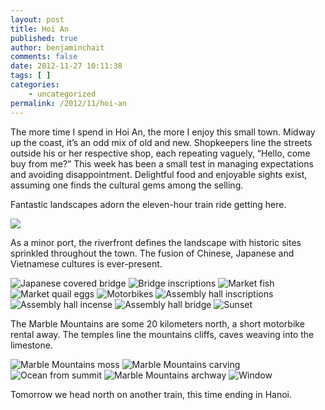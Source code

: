 ```yaml
---
layout: post
title: Hoi An
published: true
author: benjaminchait
comments: false
date: 2012-11-27 10:11:38
tags: [ ]
categories:
    - uncategorized
permalink: /2012/11/hoi-an
---
```

The more time I spend in Hoi An, the more I enjoy this small town. Midway up the coast, it&#8217;s an odd mix of old and new. Shopkeepers line the streets outside his or her respective shop, each repeating vaguely, &#8220;Hello, come buy from me?&#8221; This week has been a small test in managing expectations and avoiding disappointment. Delightful food and enjoyable sights exist, assuming one finds the cultural gems among the selling.

Fantastic landscapes adorn the eleven-hour train ride getting here.


![][1]

As a minor port, the riverfront defines the landscape with historic sites sprinkled throughout the town. The fusion of Chinese, Japanese and Vietnamese cultures is ever-present.


![Japanese covered bridge][2]
![Bridge inscriptions][3]
![Market fish][4]
![Market quail eggs][5]
![Motorbikes][6]
![Assembly hall inscriptions][7]
![Assembly hall incense][8]
![Assembly hall bridge][9]
![Sunset][10]

The Marble Mountains are some 20 kilometers north, a short motorbike rental away. The temples line the mountains cliffs, caves weaving into the limestone.


![Marble Mountains moss][11]
![Marble Mountains carving][12]
![Ocean from summit][13]
![Marble Mountains archway][14]
![Window][15]

Tomorrow we head north on another train, this time ending in Hanoi.

 [1]: /wp-content/uploads/media/img/2012/11/hoi-an/IMG_5452.JPG
 [2]: /wp-content/uploads/media/img/2012/11/hoi-an/DSC00754.jpg
 [3]: /wp-content/uploads/media/img/2012/11/hoi-an/DSC00759.jpg
 [4]: /wp-content/uploads/media/img/2012/11/hoi-an/DSC00775.jpg
 [5]: /wp-content/uploads/media/img/2012/11/hoi-an/DSC00783.jpg
 [6]: /wp-content/uploads/media/img/2012/11/hoi-an/DSC00806.jpg
 [7]: /wp-content/uploads/media/img/2012/11/hoi-an/DSC00842.jpg
 [8]: /wp-content/uploads/media/img/2012/11/hoi-an/DSC00848.jpg
 [9]: /wp-content/uploads/media/img/2012/11/hoi-an/DSC00879.jpg
 [10]: /wp-content/uploads/media/img/2012/11/hoi-an/DSC00884.jpg
 [11]: /wp-content/uploads/media/img/2012/11/hoi-an/DSC00923.jpg
 [12]: /wp-content/uploads/media/img/2012/11/hoi-an/DSC00929.jpg
 [13]: /wp-content/uploads/media/img/2012/11/hoi-an/DSC00938.jpg
 [14]: /wp-content/uploads/media/img/2012/11/hoi-an/DSC00943.jpg
 [15]: /wp-content/uploads/media/img/2012/11/hoi-an/DSC00962.jpg
